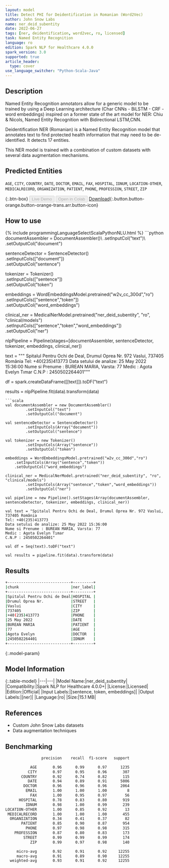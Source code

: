 ```yaml
---
layout: model
title: Detect PHI for Deidentification in Romanian (Word2Vec)
author: John Snow Labs
name: ner_deid_subentity
date: 2022-06-27
tags: [ner, deidentification, word2vec, ro, licensed]
task: Named Entity Recognition
language: ro
edition: Spark NLP for Healthcare 4.0.0
spark_version: 3.0
supported: true
article_header:
  type: cover
use_language_switcher: "Python-Scala-Java"
---
```


## Description

Named Entity Recognition annotators allow for a generic model to be trained by using a Deep Learning architecture (Char CNNs - BiLSTM - CRF - word embeddings) inspired on a former state of the art model for NER: Chiu & Nicols, Named Entity Recognition with Bidirectional LSTM,CNN.

Deidentification NER (Romanian) is a Named Entity Recognition model that annotates text to find protected health information that may need to be de-identified. It detects 17 entities.

This NER model is trained with a combination of custom datasets with several data augmentation mechanisms.

## Predicted Entities

`AGE`, `CITY`, `COUNTRY`, `DATE`, `DOCTOR`, `EMAIL`, `FAX`, `HOSPITAL`, `IDNUM`, `LOCATION-OTHER`, `MEDICALRECORD`, `ORGANIZATION`, `PATIENT`, `PHONE`, `PROFESSION`, `STREET`, `ZIP`

{:.btn-box}
<button class="button button-orange" disabled>Live Demo</button>
<button class="button button-orange" disabled>Open in Colab</button>
[Download](https://s3.amazonaws.com/auxdata.johnsnowlabs.com/clinical/models/ner_deid_subentity_ro_4.0.0_3.0_1656316441636.zip){:.button.button-orange.button-orange-trans.arr.button-icon}

## How to use



<div class="tabs-box" markdown="1">
{% include programmingLanguageSelectScalaPythonNLU.html %}
```python
documentAssembler = DocumentAssembler()\
         .setInputCol("text")\
         .setOutputCol("document")
         
sentenceDetector = SentenceDetector()\
         .setInputCols(["document"])\
         .setOutputCol("sentence")

tokenizer = Tokenizer()\
         .setInputCols(["sentence"])\
         .setOutputCol("token")

embeddings = WordEmbeddingsModel.pretrained("w2v_cc_300d","ro")\
 	.setInputCols(["sentence","token"])\
 	.setOutputCol("word_embeddings")

clinical_ner = MedicalNerModel.pretrained("ner_deid_subentity", "ro", "clinical/models")\
         .setInputCols(["sentence","token","word_embeddings"])\
         .setOutputCol("ner")

nlpPipeline = Pipeline(stages=[documentAssembler, sentenceDetector, tokenizer, embeddings, clinical_ner])

 text = """
 Spitalul Pentru Ochi de Deal, Drumul Oprea Nr. 972 Vaslui, 737405 România
 Tel: +40(235)413773
 Data setului de analize: 25 May 2022 15:36:00
 Nume si Prenume : BUREAN MARIA, Varsta: 77
 Medic : Agota Evelyn Tımar
 C.N.P : 2450502264401"""

 df = spark.createDataFrame([[text]]).toDF("text")

 results = nlpPipeline.fit(data).transform(data)
```
```scala
val documentAssembler = new DocumentAssembler()
         .setInputCol("text")
         .setOutputCol("document")

val sentenceDetector = SentenceDetector()
         .setInputCols(Array("document"))
         .setOutputCol("sentence")

val tokenizer = new Tokenizer()
         .setInputCols(Array("sentence"))
         .setOutputCol("token")

embeddings = WordEmbeddingsModel.pretrained("w2v_cc_300d","ro")
 	.setInputCols(Array("sentence","token"))
 	.setOutputCol("word_embeddings")

clinical_ner = MedicalNerModel.pretrained("ner_deid_subentity", "ro", "clinical/models")
         .setInputCols(Array("sentence","token","word_embeddings"))
         .setOutputCol("ner")

val pipeline = new Pipeline().setStages(Array(documentAssembler, sentenceDetector, tokenizer, embeddings, clinical_ner))

val text = "Spitalul Pentru Ochi de Deal, Drumul Oprea Nr. 972 Vaslui, 737405 România
Tel: +40(235)413773
Data setului de analize: 25 May 2022 15:36:00
Nume si Prenume : BUREAN MARIA, Varsta: 77
Medic : Agota Evelyn Tımar
C.N.P : 2450502264401"

val df = Seq(text).toDF("text")

val results = pipeline.fit(data).transform(data)
```
</div>

## Results

```bash
+----------------------------+---------+
|chunk                       |ner_label|
+----------------------------+---------+
|Spitalul Pentru Ochi de Deal|HOSPITAL |
|Drumul Oprea Nr.            |STREET   |
|Vaslui                      |CITY     |
|737405                      |ZIP      |
|+40(235)413773              |PHONE    |
|25 May 2022                 |DATE     |
|BUREAN MARIA                |PATIENT  |
|77                          |AGE      |
|Agota Evelyn                |DOCTOR   |
|2450502264401               |IDNUM    |
+----------------------------+---------+
```

{:.model-param}
## Model Information

{:.table-model}
|---|---|
|Model Name:|ner_deid_subentity|
|Compatibility:|Spark NLP for Healthcare 4.0.0+|
|License:|Licensed|
|Edition:|Official|
|Input Labels:|[sentence, token, embeddings]|
|Output Labels:|[ner]|
|Language:|ro|
|Size:|15.1 MB|

## References

- Custom John Snow Labs datasets
- Data augmentation techniques

## Benchmarking

```bash
                precision    recall  f1-score   support

           AGE       0.96      0.99      0.97      1235
          CITY       0.97      0.95      0.96       307
       COUNTRY       0.92      0.74      0.82       115
          DATE       0.94      0.89      0.91      5006
        DOCTOR       0.96      0.96      0.96      2064
         EMAIL       1.00      1.00      1.00         8
           FAX       1.00      0.95      0.97        56
      HOSPITAL       0.78      0.83      0.80       919
         IDNUM       0.98      1.00      0.99       239
LOCATION-OTHER       1.00      0.85      0.92        13
 MEDICALRECORD       1.00      1.00      1.00       455
  ORGANIZATION       0.34      0.41      0.37        82
       PATIENT       0.85      0.90      0.87       954
         PHONE       0.97      0.98      0.98       315
    PROFESSION       0.87      0.80      0.83       173
        STREET       0.99      0.99      0.99       174
           ZIP       0.99      0.97      0.98       140

     micro-avg       0.92      0.91      0.92     12255
     macro-avg       0.91      0.89      0.90     12255
  weighted-avg       0.93      0.91      0.92     12255
```

